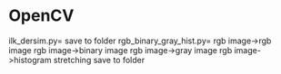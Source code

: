 # OpenCV
ilk_dersim.py= save to folder
rgb_binary_gray_hist.py= rgb image->rgb image
                         rgb image->binary image
                         rgb image->gray image
                         rgb image->histogram stretching
                         save to folder
                      
